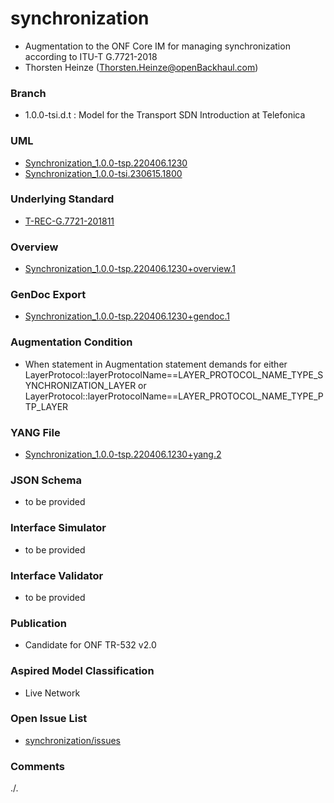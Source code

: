 # synchronization
- Augmentation to the ONF Core IM for managing synchronization according to ITU-T G.7721-2018
- Thorsten Heinze (Thorsten.Heinze@openBackhaul.com)

### Branch
- 1.0.0-tsi.d.t : Model for the Transport SDN Introduction at Telefonica

### UML
- [Synchronization_1.0.0-tsp.220406.1230](./Synchronization_1.0.0-tsp.220406.1230.zip)
- [Synchronization_1.0.0-tsi.230615.1800](./Synchronization_1.0.0-tsi.230615.1800.zip)  

### Underlying Standard
- [T-REC-G.7721-201811](./T-REC-G.7721-201811.pdf)

### Overview 
- [Synchronization_1.0.0-tsp.220406.1230+overview.1](./Synchronization_1.0.0-tsp.220406.1230+overview.1.png)

### GenDoc Export
- [Synchronization_1.0.0-tsp.220406.1230+gendoc.1](./Synchronization_1.0.0-tsp.220406.1230+gendoc.1.doc)

### Augmentation Condition
- When statement in Augmentation statement demands for either LayerProtocol::layerProtocolName==LAYER_PROTOCOL_NAME_TYPE_SYNCHRONIZATION_LAYER or LayerProtocol::layerProtocolName==LAYER_PROTOCOL_NAME_TYPE_PTP_LAYER

### YANG File
- [Synchronization_1.0.0-tsp.220406.1230+yang.2](./Synchronization_1.0.0-tsp.220406.1230+yang.2.zip)

### JSON Schema
- to be provided

### Interface Simulator
- to be provided

### Interface Validator
- to be provided

### Publication
- Candidate for ONF TR-532 v2.0

### Aspired Model Classification
- Live Network

### Open Issue List
- [synchronization/issues](../../issues)

### Comments
./.
